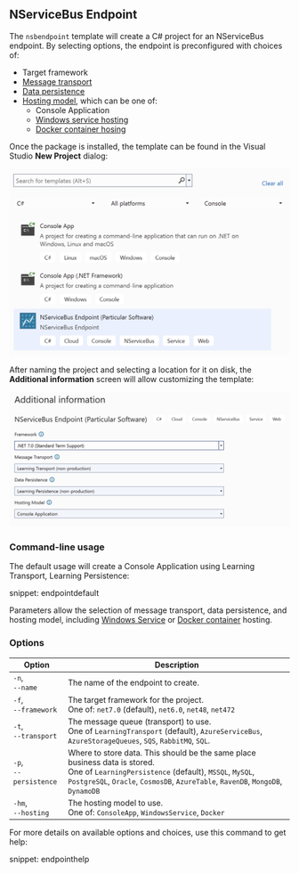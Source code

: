 ## NServiceBus Endpoint

The `nsbendpoint` template will create a C# project for an NServiceBus endpoint. By selecting options, the endpoint is preconfigured with choices of:

*  Target framework
*  [Message transport](/transports/)
*  [Data persistence](/persistence/)
*  [Hosting model](/nservicebus/hosting/), which can be one of:
   * Console Application
   * [Windows service hosting](/nservicebus/hosting/#self-hosting-windows-service-hosting)
   * [Docker container hosing](/nservicebus/hosting/docker-host)

Once the package is installed, the template can be found in the Visual Studio **New Project** dialog:

![NServiceBus endpoint template in the Visual Studio New Project dialog](new-project.png)

After naming the project and selecting a location for it on disk, the **Additional information** screen will allow customizing the template:

![Customing endpoint properties in the additional information dialog](endpoint-additional-info.png)

### Command-line usage

The default usage will create a Console Application using Learning Transport, Learning Persistence:

snippet: endpointdefault

Parameters allow the selection of message transport, data persistence, and hosting model, including [Windows Service](/nservicebus/hosting/#self-hosting-windows-service-hosting) or [Docker container](/nservicebus/hosting/docker-host/) hosting.

### Options

| Option | Description |
|-|-|
| `-n`,<br/>`--name` | The name of the endpoint to create. |
| `-f`,<br/>`--framework` | The target framework for the project.<br/>One of: `net7.0` (default), `net6.0`, `net48`, `net472` |
| `-t`,<br/>`--transport` | The message queue (transport) to use.<br/>One of `LearningTransport` (default), `AzureServiceBus`, `AzureStorageQueues`, `SQS`, `RabbitMQ`, `SQL`. |
| `-p`,<br/>`--persistence` | Where to store data. This should be the same place business data is stored.<br/>One of `LearningPersistence` (default), `MSSQL`, `MySQL`, `PostgreSQL`, `Oracle`, `CosmosDB`, `AzureTable`, `RavenDB`, `MongoDB`, `DynamoDB` |
| `-hm`,<br/>`--hosting` | The hosting model to use.<br/>One of: `ConsoleApp`, `WindowsService`, `Docker`|

For more details on available options and choices, use this command to get help:

snippet: endpointhelp